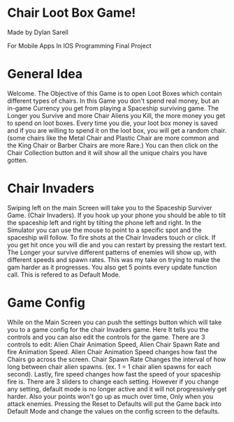 # Chair Loot Box Game!
 Made by Dylan Sarell
 
 For Mobile Apps In IOS Programming Final Project

# General Idea
Welcome. The Objective of this Game is to open Loot Boxes which contain different types of chairs. In this Game you don't spend real money, but an in-game Currency you get from playing a Spaceship surviving game. The Longer you Survive and more Chair Aliens you Kill, the more money you get to spend on loot boxes. Every time you die, your loot box money is saved and if you are willing to spend it on the loot box, you will get a random chair. (some chairs like the Metal Chair and Plastic Chair are more common and the King Chair or Barber Chairs are more Rare.) You can then click on the Chair Collection button and it will show all the unique chairs you have gotten. 

# Chair Invaders
Swiping left on the main Screen will take you to the Spaceship Surviver Game. (Chair Invaders). If you hook up your phone you should be able to tilt the spaceship left and right by tilting the phone left and right. In the Simulator you can use the mouse to point to a specific spot and the spaceship will follow. To fire shots at the Chair Invaders touch or click. If you get hit once you will die and you can restart by pressing the restart text. The Longer your survive different patterns of enemies will show up, with different speeds and spawn rates. This was my take on trying to make the gam harder as it progresses. You also get 5 points every update function call. This is refered to as Default Mode.

# Game Config
While on the Main Screen you can push the settings button which will take you to a game config for the chair Invaders game. Here It tells you the controls and you can also edit the controls for the game. There are 3 controls to edit: Alien Chair Animation Speed, Alien Chair Spawn Rate and fire Animation Speed. Alien Chair Animation Speed changes how fast the Chairs go across the screen. Chair Spawn Rate Changes the interval of how long between chair alien spawns. (ex. 1 = 1 chair alien spawns for each second). Lastly, fire speed changes how fast the speed of your spaceship fire is. There are 3 sliders to change each setting. However if you change any setting, default mode is no longer active and it will not progressively get harder. Also your points won't go up as much over time, Only when you attack enemies. Pressing the Reset to Defaults will put the Game back into Default Mode and change the values on the config screen to the defaults.
